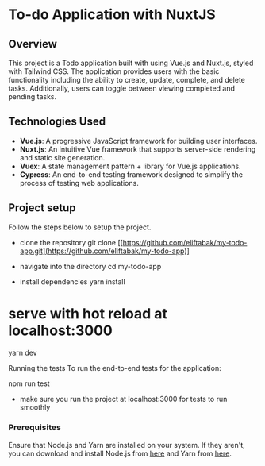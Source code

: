 # To-do Application with NuxtJS

## Overview
This project is a Todo application built with using Vue.js and Nuxt.js, styled with Tailwind CSS. The application provides users with the basic functionality including the ability to create, update, complete, and delete tasks. Additionally, users can toggle between viewing completed and pending tasks.

## Technologies Used

- **Vue.js**: A progressive JavaScript framework for building user interfaces.
- **Nuxt.js**: An intuitive Vue framework that supports server-side rendering and static site generation.
- **Vuex**: A state management pattern + library for Vue.js applications.
- **Cypress**: An end-to-end testing framework designed to simplify the process of testing web applications.

## Project setup
Follow the steps below to setup the project.

- clone the repository
git clone [[https://github.com/eliftabak/my-todo-app.git](https://github.com/eliftabak/my-todo-app)]

- navigate into the directory
cd my-todo-app

- install dependencies
yarn install

# serve with hot reload at localhost:3000
yarn dev

Running the tests
To run the end-to-end tests for the application:

npm run test

* make sure you run the project at localhost:3000 for tests to run smoothly 

### Prerequisites

Ensure that Node.js and Yarn are installed on your system. If they aren't, you can download and install Node.js from [here](https://nodejs.org/en/download/) and Yarn from [here](https://yarnpkg.com/getting-started/install).

